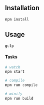 ## Installation
```sh
npm install
```

## Usage
```sh
gulp
```

#### Tasks
```sh
# watch
npm start

# compile
npm run compile

# minify
npm run build
```
